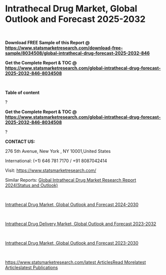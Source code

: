<h1>Intrathecal Drug Market, Global Outlook and Forecast 2025-2032</h1><br/><p><strong>Download FREE Sample of this Report @ <a href="https://www.statsmarketresearch.com/download-free-sample/8034508/global-intrathecal-drug-forecast-2025-2032-846">https://www.statsmarketresearch.com/download-free-sample/8034508/global-intrathecal-drug-forecast-2025-2032-846</a></strong></p>
 
 
 
 <div><b>Get the Complete Report & TOC @ <a href="https://www.statsmarketresearch.com/global-intrathecal-drug-forecast-2025-2032-846-8034508">https://www.statsmarketresearch.com/global-intrathecal-drug-forecast-2025-2032-846-8034508</a></b></div>
 
 
 
 <p><br />
 
 <b>Table of content</b></p>
 
 
 
 <p>? </p>
 
 
 
 <div><b>Get the Complete Report & TOC @ <a href="https://www.statsmarketresearch.com/global-intrathecal-drug-forecast-2025-2032-846-8034508">https://www.statsmarketresearch.com/global-intrathecal-drug-forecast-2025-2032-846-8034508</a></b></div>
 
 
 
 <p>? </p>
 
 
 
 <p><b>CONTACT US:</b><br />
 
 276 5th Avenue, New York , NY 10001,United States<br />
 
 International: (+1) 646 781 7170 / +91 8087042414<br />
 
 Visit: <a href="https://www.statsmarketresearch.com/">https://www.statsmarketresearch.com/</a><br />
 
 Similar Reports: <a href="https://www.statsmarketresearch.com/global-intrathecal-drug-forecast-2025-2032-846-8034508">Global Intrathecal Drug Market Research Report 2024(Status and Outlook)</a><br />
 
 <br />
 
 <a href="https://www.statsmarketresearch.com/global-intrathecal-drug-forecast-2025-2032-846-8034508">Intrathecal Drug Market, Global Outlook and Forecast 2024-2030</a><br />
 
 <br />
 
 <a href="https://www.statsmarketresearch.com/global-intrathecal-drug-forecast-2025-2032-846-8034508">Intrathecal Drug Delivery Market, Global Outlook and Forecast 2023-2032</a><br />
 
 <br />
 
 <a href="https://www.statsmarketresearch.com/global-intrathecal-drug-forecast-2025-2032-846-8034508">Intrathecal Drug Market, Global Outlook and Forecast 2023-2030</a><br />
 
 <br />
 
 <a href="https://gyeongbokgung.com">https://www.statsmarketresearch.com/</a><a href="https://hallyeomaritime.com">latest Articles</a><a href="https://jingwansa.com">Read More</a><a href="https://nguoiviet.jp/">latest Articles</a><a href="https://www.intelmarketresearch.com/">latest Publications</a></p>